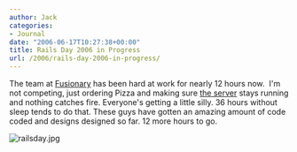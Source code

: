 ```yaml
---
author: Jack
categories:
- Journal
date: "2006-06-17T10:27:38+00:00"
title: Rails Day 2006 in Progress
url: /2006/rails-day-2006-in-progress/
---
```


The team at [Fusionary](<http://www.fusionary.com/>) has been hard at work for nearly 12 hours now.&nbsp; I'm not competing, just ordering Pizza and making sure [the server](<http://www.railsday2006.com>) stays running and nothing catches fire. Everyone's getting a little silly. 36 hours without sleep tends to do that. These guys have gotten an amazing amount of code coded and designs designed so far. 12 more hours to go. 

<img id="image1270" src="/files/railsday.jpg" alt="railsday.jpg" />